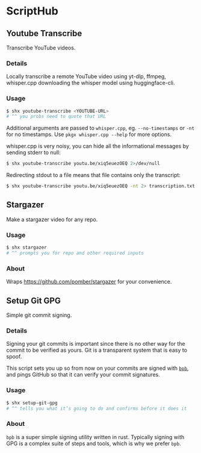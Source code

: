 # ScriptHub

## Youtube Transcribe

Transcribe YouTube videos.

### Details

Locally transcribe a remote YouTube video using yt-dlp, ffmpeg, whisper.cpp
downloading the whisper model using huggingface-cli.

### Usage

```sh
$ shx youtube-transcribe <YOUTUBE-URL>
# ^^ you probs need to quote that URL
```

Additional arguments are passed to `whisper.cpp`, eg. `--no-timestamps` or
`-nt` for no timestamps. Use `pkgx whisper.cpp --help` for more options.

whisper.cpp is very noisy, you can hide all the informational messages by
sending stderr to null:

```sh
$ shx youtube-transcribe youtu.be/xiq5euezOEQ 2>/dev/null
```

Redirecting stdout to a file means that file contains only the transcript:

```sh
$ shx youtube-transcribe youtu.be/xiq5euezOEQ -nt 2> transcription.txt
```


## Stargazer

Make a stargazer video for any repo.

### Usage

```sh
$ shx stargazer
# ^^ prompts you for repo and other required inputs
```

### About

Wraps https://github.com/pomber/stargazer for your convenience.



## Setup Git GPG

Simple git commit signing.

### Details

Signing your git commits is important since there is no other way for the
commit to be verified as yours. Git is a transparent system that is easy to
spoof.

This script sets you up so from now on your commits are signed with [`bpb`],
and pings GitHub so that it can verify your commit signatures.

### Usage

```sh
$ shx setup-git-gpg
# ^^ tells you what it’s going to do and confirms before it does it
```

[`bpb`]: https://github.com/withoutboats/bpb

### About

`bpb` is a super simple signing utility written in rust. Typically signing
with GPG is a complex suite of steps and tools, which is why we prefer `bpb`.
